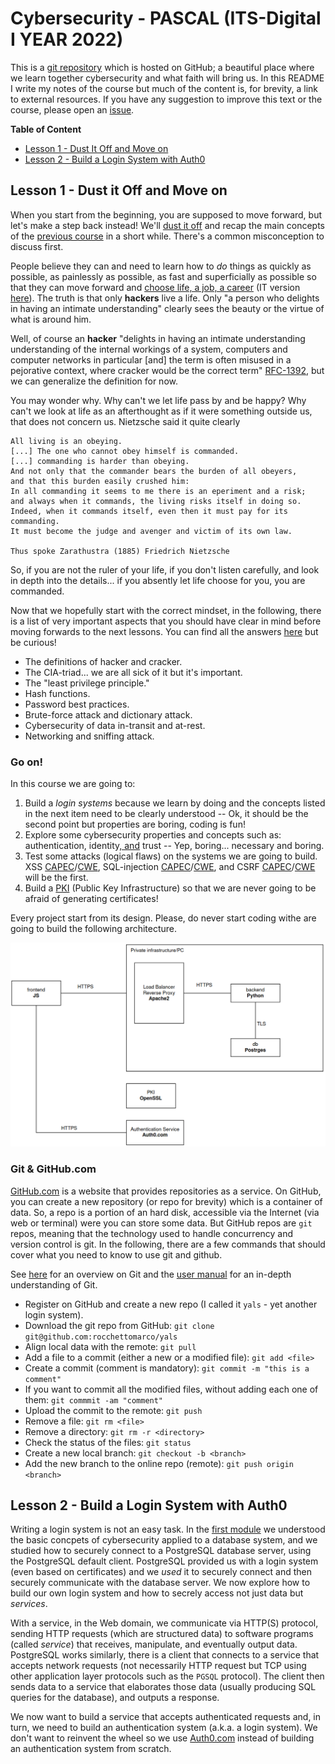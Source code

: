 # Cybersecurity - PASCAL (ITS-Digital I YEAR 2022)
This is a [git repository](https://en.wikipedia.org/wiki/Git) which is hosted on GitHub; a beautiful place where we learn together cybersecurity and what faith will bring us. In this README I write my notes of the course but much of the content is, for brevity, a link to external resources. If you have any suggestion to improve this text or the course, please open an [issue](https://github.com/v-research/pascal/issues/new/choose).

**Table of Content**
* [Lesson 1 - Dust It Off and Move on](#lesson-1---dust-it-off-and-move-on)
* [Lesson 2 - Build a Login System with Auth0](#lesson-2---build-a-login-system-with-auth0)

## Lesson 1 - Dust it Off and Move on 
When you start from the beginning, you are supposed to move forward, but let's make a step back instead!
We'll [dust it off](https://www.youtube.com/watch?v=LSiooa1Kym0) and recap the
main concepts of the [previous course](./README.md) in a short while.
There's a common misconception to discuss first. 

People believe they can and
need to learn how to *do* things as quickly as possible, as painlessly as
possible, as fast and superficially as possible so that they can move forward
and [choose life, a job, a career](https://www.youtube.com/watch?v=SaP7qmsQbSI)
(IT version [here](https://www.youtube.com/watch?v=HJXIWhC6xOk)).
The truth is that only **hackers** live a life. Only "a person who delights in having an intimate understanding"
clearly sees the beauty or the virtue of what is around him.

Well, of course an **hacker** "delights in having an intimate understanding understanding of the internal workings of a system, computers and computer networks in particular [and] the term is often misused in a pejorative context, where cracker would be the correct term" [RFC-1392](https://tools.ietf.org/html/rfc1392), but we can generalize the definition for now.

You may wonder why. Why can't we let life pass by and be happy? Why can't we look at life as an afterthought as if it were something outside us, that does not concern us.
Nietzsche said it quite clearly
```
All living is an obeying.
[...] The one who cannot obey himself is commanded.
[...] commanding is harder than obeying.
And not only that the commander bears the burden of all obeyers,
and that this burden easily crushed him:
In all commanding it seems to me there is an eperiment and a risk;
and always when it commands, the living risks itself in doing so.
Indeed, when it commands itself, even then it must pay for its commanding.
It must become the judge and avenger and victim of its own law.

Thus spoke Zarathustra (1885) Friedrich Nietzsche
```

So, if you are not the ruler of your life, if you don't listen carefully, and look in depth into the details...
if you absently let life choose for you, you are commanded. 

Now that we hopefully start with the correct mindset, in the following, there is a list of very important aspects that you should have clear in mind
before moving forwards to the next lessons. You can find all the answers [here](README.md) but be curious!
- The definitions of hacker and cracker.
- The CIA-triad... we are all sick of it but it's important.
- The "least privilege principle."
- Hash functions.
- Password best practices.
- Brute-force attack and dictionary attack.
- Cybersecurity of data in-transit and at-rest.
- Networking and sniffing attack.

### Go on!
In this course we are going to: 

1. Build a *login systems* because we learn by doing and the concepts listed in the next item need to be clearly understood -- Ok, it should be the second point but properties are boring, coding is fun!
2. Explore some cybersecurity properties and concepts such as: authentication, identity[, and](./oxford-comma.jpeg) trust -- Yep, boring... necessary and boring.
3. Test some attacks (logical flaws) on the systems we are going to build. XSS [CAPEC](https://capec.mitre.org/data/definitions/63.html)/[CWE](https://cwe.mitre.org/data/definitions/79.html), SQL-injection [CAPEC](https://capec.mitre.org/data/definitions/66.html)/[CWE](https://cwe.mitre.org/data/definitions/89.html), and CSRF [CAPEC](https://capec.mitre.org/data/definitions/62.html)/[CWE](https://cwe.mitre.org/data/definitions/352.html) will be the first. 
4. Build a [PKI](https://en.wikipedia.org/wiki/Public_key_infrastructure) (Public Key Infrastructure) so that we are never going to be afraid of generating certificates!

Every project start from its design. Please, do never start coding withe are going to build the following architecture.

![](./yals_architecture.png)

### Git & GitHub.com
[GitHub.com](https://github.com/) is a website that provides repositories as a service. On GitHub,
you can create a new repository (or repo for brevity) which is a container of
data. So, a repo is a portion of an hard disk, accessible via the Internet (via web
or terminal) were you can store some data. But GitHub repos are `git` repos, meaning that
the technology used to handle concurrency and version control is git. In the following, 
there are a few commands that should cover what you need to know to use git and github. 

See [here](https://en.wikipedia.org/wiki/Git) for an overview on Git and the [user manual](https://git-scm.com/docs/user-manual.html) for an in-depth understanding of Git.

- Register on GitHub and create a new repo (I called it `yals` - yet another login system).
- Download the git repo from GitHub: `git clone git@github.com:rocchettomarco/yals`
- Align local data with the remote: `git pull`
- Add a file to a commit (either a new or a modified file): `git add <file>`
- Create a commit (comment is mandatory): `git commit -m "this is a comment"`
- If you want to commit all the modified files, without adding each one of them: `git commmit -am "comment"`
- Upload the commit to the remote: `git push`
- Remove a file: `git rm <file>`
- Remove a directory: `git rm -r <directory>`
- Check the status of the files: `git status`
- Create a new local branch: `git checkout -b <branch>`
- Add the new branch to the online repo (remote): `git push origin <branch>`

## Lesson 2 - Build a Login System with Auth0
Writing a login system is not an easy task. In the [first module](./README.md) we understood the basic concpets of cybersecurity
applied to a database system, and we studied how to securely connect to a PostgreSQL database server, using the PostgreSQL default client. 
PostgreSQL provided us with a login system (even based on certificates) and we *used* it to securely connect and then securely communicate
with the database server. We now explore how to build our own login system and how to secrely access not just data but *services*.

With a service, in the Web domain, we communicate via HTTP(S) protocol, sending HTTP requests (which are structured data) to 
software programs (called *service*) that receives, manipulate, and eventually output data. PostgreSQL works similarly, there is a 
client that connects to a service that accepts network requests (not necessarily HTTP request but TCP using other application layer protocols such as the `PGSQL` protocol).
The client then sends data to a service that elaborates those data (usually producing SQL queries for the database), and outputs a response.

We now want to build a service that accepts authenticated requests and, in turn, we need to build an authentication system (a.k.a. a login system).
We don't want to reinvent the wheel so we use [Auth0.com](https://www.auth0.com) instead of building an authentication system from scratch.
